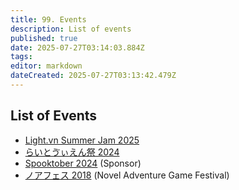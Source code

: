 ```yaml
---
title: 99. Events
description: List of events
published: true
date: 2025-07-27T03:14:03.884Z
tags: 
editor: markdown
dateCreated: 2025-07-27T03:13:42.479Z
---
```


## List of Events

- [Light.vn Summer Jam 2025](https://itch.io/jam/lightvn-summer-jam)
- [らいとゔぃえん祭 2024](https://matsuri.lvnstory.com/2024)
- [Spooktober 2024](https://itch.io/jam/spooktober-2024) (Sponsor)
- [ノアフェス 2018](https://noahfes.jp/) (Novel Adventure Game Festival)
